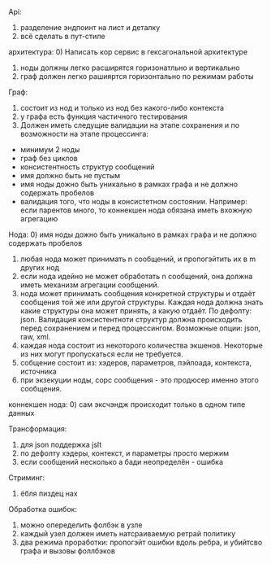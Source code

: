 Api:
1) разделение эндпоинт на лист и деталку
2) всё сделать в пут-стиле

архитектура:
0) Написать кор сервис в гексагональной архитектуре
1) ноды должны легко расширятся горизонатльно и вертикально
2) граф должен легко рашияртся горизонтально по режимам работы

Граф:
1) состоит из нод и только из нод без какого-либо контекста
2) у графа есть функция частичного тестирования
3) Должен иметь следущие валидации на этапе сохранения и по возможности на этапе процессинга:
- минимум 2 ноды
- граф без циклов
- консистентность структур сообщений
- имя должно быть не пустым
- имя ноды дожно быть уникально в рамках графа и не должно содержать пробелов
- валидация того, что ноды в консистетном состоянии. Например: если парентов много, то коннекшен нода обязана иметь вхожную агрегацию  

Нода:
0) имя ноды дожно быть уникально в рамках графа и не должно содержать пробелов 
1) любая нода может принимать n сообщений, и пропогэйтить их в m других нод
2) если нода идейно не может обработать n сообщений, она должна иметь механизм агрегации сообщений.
3) нода может принимать сообщения конкретной структуры и отдаёт сообщения той же или другой структуры. Каждая нода должна знать
какие структуры она может принять, а какую отдаёт. По дефолту: json. Валидация консистентноти структур должна происходить перед
сохранением и перед процессингом. Возможные опции: json, raw, xml.
4) каждая нода состоит из некоторого количества экшенов. Некоторые из них могут пропускаться если не требуется.
5) собщение состоит из: хэдеров, параметров, пэйлоада, контекста, источника
6) при экзекуции ноды, сорс сообщения - это продюсер именно этого сообщения.

коннекшен нода:
0) сам эксчэндж происходит только в одном типе данных

Трансформация:
1) для json поддержка jslt
2) по дефолту хэдеры, контекст, и параметры просто мержим
3) если сообщений несколько а бади неопределён - ошибка

Стриминг:
1) ёбля пиздец нах

Обработка ошибок:
1) можно опеределить фолбэк в узле
2) каждый узел должен иметь натсраиваемую ретрай политику
3) два режима проработки: пропогэйт ошибки вдоль ребра, и убийтсво графа и вызовы фоллбэков